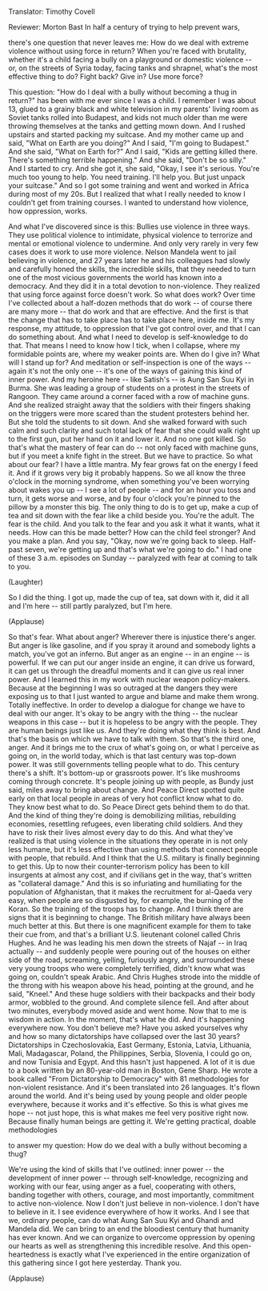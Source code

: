 

Translator: Timothy Covell

Reviewer: Morton Bast
In half a century of trying to help prevent wars,

there&#39;s one question that never leaves me:
How do we deal with extreme violence
without using force in return?
When you&#39;re faced with brutality,
whether it&#39;s a child facing a bully on a playground
or domestic violence --
or, on the streets of Syria today,
facing tanks and shrapnel,
what&#39;s the most effective thing to do?
Fight back? Give in?
Use more force?

This question: &quot;How do I deal with a bully
without becoming a thug in return?&quot;
has been with me ever since I was a child.
I remember I was about 13,
glued to a grainy black and white television in my parents&#39; living room
as Soviet tanks rolled into Budapest,
and kids not much older than me
were throwing themselves at the tanks
and getting mown down.
And I rushed upstairs and started packing my suitcase.
And my mother came up and said, &quot;What on Earth are you doing?&quot;
And I said, &quot;I&#39;m going to Budapest.&quot;
And she said, &quot;What on Earth for?&quot;
And I said, &quot;Kids are getting killed there.
There&#39;s something terrible happening.&quot;
And she said, &quot;Don&#39;t be so silly.&quot;
And I started to cry.
And she got it, she said,
&quot;Okay, I see it&#39;s serious.
You&#39;re much too young to help.
You need training. I&#39;ll help you.
But just unpack your suitcase.&quot;
And so I got some training
and went and worked in Africa during most of my 20s.
But I realized that what I really needed to know
I couldn&#39;t get from training courses.
I wanted to understand
how violence, how oppression, works.

And what I&#39;ve discovered since is this:
Bullies use violence in three ways.
They use political violence to intimidate,
physical violence to terrorize
and mental or emotional violence to undermine.
And only very rarely in very few cases
does it work to use more violence.
Nelson Mandela went to jail believing in violence,
and 27 years later
he and his colleagues
had slowly and carefully
honed the skills, the incredible skills, that they needed
to turn one of the most vicious governments the world has known
into a democracy.
And they did it in a total devotion to non-violence.
They realized that using force against force
doesn&#39;t work.
So what does work?
Over time I&#39;ve collected about a half-dozen methods
that do work -- of course there are many more --
that do work and that are effective.
And the first is
that the change that has to take place
has to take place here, inside me.
It&#39;s my response, my attitude, to oppression
that I&#39;ve got control over,
and that I can do something about.
And what I need to develop is self-knowledge to do that.
That means I need to know how I tick,
when I collapse,
where my formidable points are,
where my weaker points are.
When do I give in?
What will I stand up for?
And meditation or self-inspection
is one of the ways -- again it&#39;s not the only one --
it&#39;s one of the ways
of gaining this kind of inner power.
And my heroine here -- like Satish&#39;s --
is Aung San Suu Kyi in Burma.
She was leading a group of students
on a protest in the streets of Rangoon.
They came around a corner faced with a row of machine guns.
And she realized straight away
that the soldiers with their fingers shaking on the triggers
were more scared than the student protesters behind her.
But she told the students to sit down.
And she walked forward with such calm and such clarity
and such total lack of fear
that she could walk right up to the first gun,
put her hand on it and lower it.
And no one got killed.
So that&#39;s what the mastery of fear can do --
not only faced with machine guns,
but if you meet a knife fight in the street.
But we have to practice.
So what about our fear?
I have a little mantra.
My fear grows fat
on the energy I feed it.
And if it grows very big
it probably happens.
So we all know the three o&#39;clock in the morning syndrome,
when something you&#39;ve been worrying about wakes you up --
I see a lot of people --
and for an hour you toss and turn,
it gets worse and worse,
and by four o&#39;clock you&#39;re pinned to the pillow
by a monster this big.
The only thing to do
is to get up, make a cup of tea
and sit down with the fear like a child beside you.
You&#39;re the adult.
The fear is the child.
And you talk to the fear
and you ask it what it wants, what it needs.
How can this be made better?
How can the child feel stronger?
And you make a plan.
And you say, &quot;Okay, now we&#39;re going back to sleep.
Half-past seven, we&#39;re getting up and that&#39;s what we&#39;re going to do.&quot;
I had one of these 3 a.m. episodes on Sunday --
paralyzed with fear at coming to talk to you.

(Laughter)

So I did the thing.
I got up, made the cup of tea, sat down with it, did it all
and I&#39;m here -- still partly paralyzed, but I&#39;m here.

(Applause)

So that&#39;s fear. What about anger?
Wherever there is injustice there&#39;s anger.
But anger is like gasoline,
and if you spray it around and somebody lights a match,
you&#39;ve got an inferno.
But anger as an engine -- in an engine -- is powerful.
If we can put our anger inside an engine,
it can drive us forward,
it can get us through the dreadful moments
and it can give us real inner power.
And I learned this in my work
with nuclear weapon policy-makers.
Because at the beginning I was so outraged
at the dangers they were exposing us to
that I just wanted to argue and blame and make them wrong.
Totally ineffective.
In order to develop a dialogue for change
we have to deal with our anger.
It&#39;s okay to be angry with the thing --
the nuclear weapons in this case --
but it is hopeless to be angry with the people.
They are human beings just like us.
And they&#39;re doing what they think is best.
And that&#39;s the basis on which we have to talk with them.
So that&#39;s the third one, anger.
And it brings me to the crux
of what&#39;s going on, or what I perceive as going on,
in the world today,
which is that last century was top-down power.
It was still governments telling people what to do.
This century there&#39;s a shift.
It&#39;s bottom-up or grassroots power.
It&#39;s like mushrooms coming through concrete.
It&#39;s people joining up with people, as Bundy just said, miles away
to bring about change.
And Peace Direct spotted quite early on
that local people in areas of very hot conflict
know what to do.
They know best what to do.
So Peace Direct gets behind them to do that.
And the kind of thing they&#39;re doing
is demobilizing militias,
rebuilding economies,
resettling refugees,
even liberating child soldiers.
And they have to risk their lives almost every day
to do this.
And what they&#39;ve realized
is that using violence in the situations they operate in
is not only less humane,
but it&#39;s less effective
than using methods that connect people with people, that rebuild.
And I think that the U.S. military
is finally beginning to get this.
Up to now their counter-terrorism policy
has been to kill insurgents at almost any cost,
and if civilians get in the way,
that&#39;s written as &quot;collateral damage.&quot;
And this is so infuriating and humiliating
for the population of Afghanistan,
that it makes the recruitment for al-Qaeda very easy,
when people are so disgusted by, for example,
the burning of the Koran.
So the training of the troops has to change.
And I think there are signs that it is beginning to change.
The British military have always been much better at this.
But there is one magnificent example for them to take their cue from,
and that&#39;s a brilliant U.S. lieutenant colonel
called Chris Hughes.
And he was leading his men down the streets of Najaf --
in Iraq actually --
and suddenly people were pouring out of the houses on either side of the road,
screaming, yelling, furiously angry,
and surrounded these very young troops who were completely terrified,
didn&#39;t know what was going on, couldn&#39;t speak Arabic.
And Chris Hughes strode into the middle of the throng
with his weapon above his head, pointing at the ground,
and he said, &quot;Kneel.&quot;
And these huge soldiers
with their backpacks and their body armor,
wobbled to the ground.
And complete silence fell.
And after about two minutes,
everybody moved aside and went home.
Now that to me is wisdom in action.
In the moment, that&#39;s what he did.
And it&#39;s happening everywhere now.
You don&#39;t believe me?
Have you asked yourselves
why and how so many dictatorships have collapsed
over the last 30 years?
Dictatorships in Czechoslovakia, East Germany,
Estonia, Latvia, Lithuania,
Mali, Madagascar,
Poland, the Philippines,
Serbia, Slovenia, I could go on,
and now Tunisia and Egypt.
And this hasn&#39;t just happened.
A lot of it is due to a book
written by an 80-year-old man in Boston, Gene Sharp.
He wrote a book called &quot;From Dictatorship to Democracy&quot;
with 81 methodologies for non-violent resistance.
And it&#39;s been translated into 26 languages.
It&#39;s flown around the world.
And it&#39;s being used by young people and older people everywhere,
because it works and it&#39;s effective.
So this is what gives me hope --
not just hope, this is what makes me feel very positive right now.
Because finally human beings are getting it.
We&#39;re getting practical, doable methodologies

to answer my question:
How do we deal with a bully without becoming a thug?

We&#39;re using the kind of skills that I&#39;ve outlined:
inner power -- the development of inner power -- through self-knowledge,
recognizing and working with our fear,
using anger as a fuel,
cooperating with others,
banding together with others,
courage,
and most importantly, commitment to active non-violence.
Now I don&#39;t just believe in non-violence.
I don&#39;t have to believe in it.
I see evidence everywhere of how it works.
And I see that we, ordinary people,
can do what Aung San Suu Kyi and Ghandi and Mandela did.
We can bring to an end
the bloodiest century that humanity has ever known.
And we can organize to overcome oppression
by opening our hearts
as well as strengthening this incredible resolve.
And this open-heartedness is exactly what I&#39;ve experienced
in the entire organization of this gathering since I got here yesterday.
Thank you.

(Applause)

